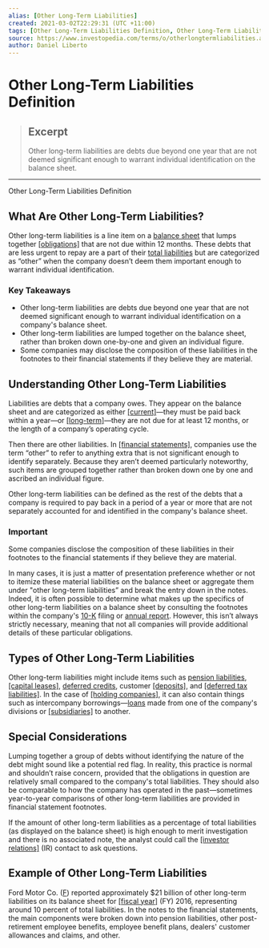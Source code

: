 ```yaml
---
alias: [Other Long-Term Liabilities]
created: 2021-03-02T22:29:31 (UTC +11:00)
tags: [Other Long-Term Liabilities Definition, Other Long-Term Liabilities Definition]
source: https://www.investopedia.com/terms/o/otherlongtermliabilities.asp
author: Daniel Liberto
---
```


# Other Long-Term Liabilities Definition

> ## Excerpt
> Other long-term liabilities are debts due beyond one year that are not deemed significant enough to warrant individual identification on the balance sheet.

---

Other Long-Term Liabilities Definition
## What Are Other Long-Term Liabilities?

Other long-term liabilities is a line item on a [balance sheet](https://www.investopedia.com/terms/b/balancesheet.asp) that lumps together [[obligations]](https://www.investopedia.com/terms/o/obligation.asp) that are not due within 12 months. These debts that are less urgent to repay are a part of their [total liabilities](https://www.investopedia.com/terms/t/total-liabilities.asp) but are categorized as “other” when the company doesn’t deem them important enough to warrant individual identification.

### Key Takeaways

-   Other long-term liabilities are debts due beyond one year that are not deemed significant enough to warrant individual identification on a company's balance sheet.
-   Other long-term liabilities are lumped together on the balance sheet, rather than broken down one-by-one and given an individual figure.
-   Some companies may disclose the composition of these liabilities in the footnotes to their financial statements if they believe they are material.

## Understanding Other Long-Term Liabilities

Liabilities are debts that a company owes. They appear on the balance sheet and are categorized as either [[current]](https://www.investopedia.com/terms/c/currentliabilities.asp)—they must be paid back within a year—or [[long-term]](https://www.investopedia.com/terms/l/longtermliabilities.asp)—they are not due for at least 12 months, or the length of a company’s operating cycle. 

Then there are other liabilities. In [[financial statements]](https://www.investopedia.com/terms/f/financial-statements.asp), companies use the term “other” to refer to anything extra that is not significant enough to identify separately. Because they aren’t deemed particularly noteworthy, such items are grouped together rather than broken down one by one and ascribed an individual figure.

Other long-term liabilities can be defined as the rest of the debts that a company is required to pay back in a period of a year or more that are not separately accounted for and identified in the company's balance sheet.

### Important

Some companies disclose the composition of these liabilities in their footnotes to the financial statements if they believe they are material.

In many cases, it is just a matter of presentation preference whether or not to itemize these material liabilities on the balance sheet or aggregate them under "other long-term liabilities” and break the entry down in the notes. Indeed, it is often possible to determine what makes up the specifics of other long-term liabilities on a balance sheet by consulting the footnotes within the company's [10-K](https://www.investopedia.com/terms/1/10-k.asp) filing or [annual report](https://www.investopedia.com/terms/a/annualreport.asp). However, this isn’t always strictly necessary, meaning that not all companies will provide additional details of these particular obligations.

## Types of Other Long-Term Liabilities

Other long-term liabilities might include items such as [pension liabilities](https://www.investopedia.com/terms/p/pbo.asp), [[capital leases]](https://www.investopedia.com/terms/c/capitallease.asp), [deferred credits](https://www.investopedia.com/terms/d/deferred-credit.asp), customer [[deposits]](https://www.investopedia.com/terms/d/deposit.asp), and [[deferred tax liabilities]](https://www.investopedia.com/terms/d/deferredtaxliability.asp). In the case of [[holding companies]](https://www.investopedia.com/terms/h/holdingcompany.asp), it can also contain things such as intercompany borrowings—[loans](https://www.investopedia.com/terms/l/loan.asp) made from one of the company's divisions or [[subsidiaries]](https://www.investopedia.com/terms/s/subsidiary.asp) to another.

## Special Considerations

Lumping together a group of debts without identifying the nature of the debt might sound like a potential red flag. In reality, this practice is normal and shouldn’t raise concern, provided that the obligations in question are relatively small compared to the company's total liabilities. They should also be comparable to how the company has operated in the past—sometimes year-to-year comparisons of other long-term liabilities are provided in financial statement footnotes.

If the amount of other long-term liabilities as a percentage of total liabilities (as displayed on the balance sheet) is high enough to merit investigation and there is no associated note, the analyst could call the [[investor relations]](https://www.investopedia.com/terms/i/investorrelations.asp) (IR) contact to ask questions.

## Example of Other Long-Term Liabilities

Ford Motor Co. ([F](https://www.investopedia.com/markets/quote?tvwidgetsymbol=f)) reported approximately $21 billion of other long-term liabilities on its balance sheet for [[fiscal year]](https://www.investopedia.com/terms/f/fiscalyear.asp) (FY) 2016, representing around 10 percent of total liabilities. In the notes to the financial statements, the main components were broken down into pension liabilities, other post-retirement employee benefits, employee benefit plans, dealers' customer allowances and claims, and other.
